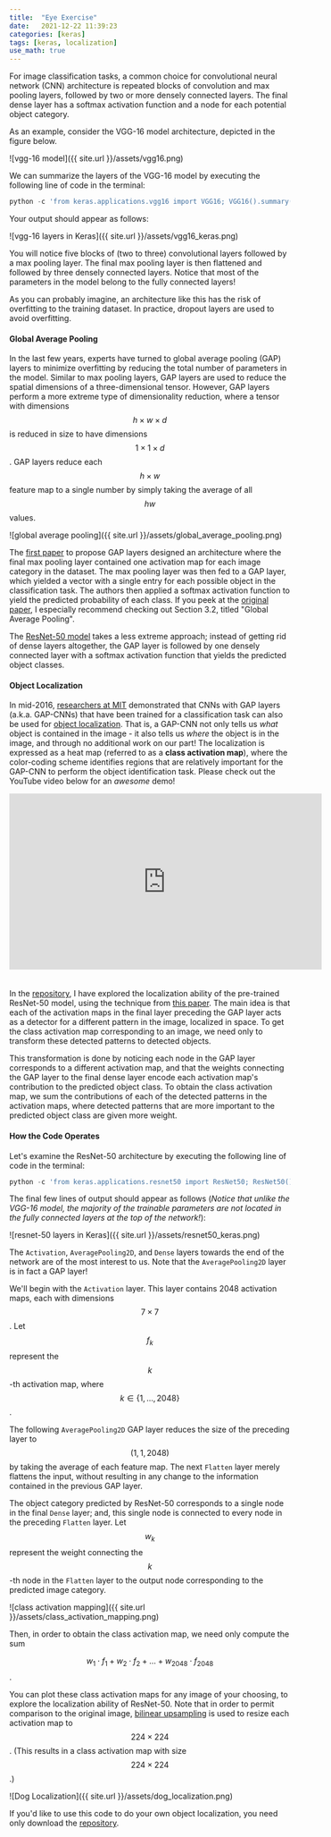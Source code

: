 ```yaml
---
title:  "Eye Exercise"
date:   2021-12-22 11:39:23
categories: [keras] 
tags: [keras, localization]
use_math: true
---
```


For image classification tasks, a common choice for convolutional neural network (CNN) architecture is repeated blocks of convolution and max pooling layers, followed by two or more densely connected layers.  The final dense layer has a softmax activation function and a node for each potential object category.  

As an example, consider the VGG-16 model architecture, depicted in the figure below.

![vgg-16 model]({{ site.url }}/assets/vgg16.png)

We can summarize the layers of the VGG-16 model by executing the following line of code in the terminal:

```	python
python -c 'from keras.applications.vgg16 import VGG16; VGG16().summary()'
```

Your output should appear as follows:

![vgg-16 layers in Keras]({{ site.url }}/assets/vgg16_keras.png)

You will notice five blocks of (two to three) convolutional layers followed by a max pooling layer.  The final max pooling layer is then flattened and followed by three densely connected layers.  Notice that most of the parameters in the model belong to the fully connected layers!

As you can probably imagine, an architecture like this has the risk of overfitting to the training dataset.  In practice, dropout layers are used to avoid overfitting.

#### Global Average Pooling

In the last few years, experts have turned to global average pooling (GAP) layers to minimize overfitting by reducing the total number of parameters in the model.  Similar to max pooling layers, GAP layers are used to reduce the spatial dimensions of a three-dimensional tensor.  However, GAP layers perform a more extreme type of dimensionality reduction, where a tensor with dimensions $$h \times w \times d$$ is reduced in size to have dimensions $$1 \times 1 \times d$$.  GAP layers reduce each $$h \times w$$ feature map to a single number by simply taking the average of all $$hw$$ values.

![global average pooling]({{ site.url }}/assets/global_average_pooling.png)

The [first paper](https://arxiv.org/pdf/1312.4400.pdf) to propose GAP layers designed an architecture where the final max pooling layer contained one activation map for each image category in the dataset.  The max pooling layer was then fed to a GAP layer, which yielded a vector with a single entry for each possible object in the classification task.  The authors then applied a softmax activation function to yield the predicted probability of each class.  If you peek at the [original paper](https://arxiv.org/pdf/1312.4400.pdf), I especially recommend checking out Section 3.2, titled "Global Average Pooling".

The [ResNet-50 model](http://ethereon.github.io/netscope/#/gist/db945b393d40bfa26006) takes a less extreme approach; instead of getting rid of dense layers altogether, the GAP layer is followed by one densely connected layer with a softmax activation function that yields the predicted object classes.  

#### Object Localization

In mid-2016, [researchers at MIT](http://cnnlocalization.csail.mit.edu/Zhou_Learning_Deep_Features_CVPR_2016_paper.pdf) demonstrated that CNNs with GAP layers (a.k.a. GAP-CNNs) that have been trained for a classification task can also be used for [object localization](https://www.youtube.com/watch?v=fZvOy0VXWAI).  That is, a GAP-CNN not only tells us *what* object is contained in the image - it also tells us *where* the object is in the image, and through no additional work on our part!  The localization is expressed as a heat map (referred to as a __class activation map__), where the color-coding scheme identifies regions that are relatively important for the GAP-CNN to perform the object identification task.  Please check out the YouTube video below for an _awesome_ demo!

<iframe width="560" height="315" style="padding:0px 0px 20px 0px;" src="https://www.youtube.com/embed/fZvOy0VXWAI?rel=0" frameborder="0" allowfullscreen></iframe>

In the [repository](https://github.com/analyticalmeanderings/ResNetCAM-keras), I have explored the localization ability of the pre-trained ResNet-50 model, using the technique from [this paper](http://cnnlocalization.csail.mit.edu/Zhou_Learning_Deep_Features_CVPR_2016_paper.pdf).  The main idea is that each of the activation maps in the final layer preceding the GAP layer acts as a detector for a different pattern in the image, localized in space.  To get the class activation map corresponding to an image, we need only to transform these detected patterns to detected objects.   


This transformation is done by noticing each node in the GAP layer corresponds to a different activation map, and that the weights connecting the GAP layer to the final dense layer encode each activation map's contribution to the predicted object class.  To obtain the class activation map, we sum the contributions of each of the detected patterns in the activation maps, where detected patterns that are more important to the predicted object class are given more weight.  

#### How the Code Operates

Let's examine the ResNet-50 architecture by executing the following line of code in the terminal:

```	python
python -c 'from keras.applications.resnet50 import ResNet50; ResNet50().summary()'
```

The final few lines of output should appear as follows (_Notice that unlike the VGG-16 model, the majority of the trainable parameters are not located in the fully connected layers at the top of the network!_):

![resnet-50 layers in Keras]({{ site.url }}/assets/resnet50_keras.png)

The `Activation`, `AveragePooling2D`, and `Dense` layers towards the end of the network are of the most interest to us.  Note that the `AveragePooling2D` layer is in fact a GAP layer!

We'll begin with the `Activation` layer.  This layer contains 2048 activation maps, each with dimensions $$7\times7$$.  Let $$f_k$$ represent the $$k$$-th activation map, where $$k \in \{1, \ldots, 2048\}$$.  

The following `AveragePooling2D` GAP layer reduces the size of the preceding layer to $$(1,1,2048)$$ by taking the average of each feature map.  The next `Flatten` layer merely flattens the input, without resulting in any change to the information contained in the previous GAP layer.

The object category predicted by ResNet-50 corresponds to a single node in the final `Dense` layer; and, this single node is connected to every node in the preceding `Flatten` layer.  Let $$w_k$$ represent the weight connecting the $$k$$-th node in the `Flatten` layer to the output node corresponding to the predicted image category.  

![class activation mapping]({{ site.url }}/assets/class_activation_mapping.png)

Then, in order to obtain the class activation map, we need only compute the sum

$$w_1 \cdot f_1 + w_2 \cdot f_2 + \ldots + w_{2048} \cdot f_{2048}$$.

You can plot these class activation maps for any image of your choosing, to explore the localization ability of ResNet-50.  Note that in order to permit comparison to the original image, [bilinear upsampling](https://docs.scipy.org/doc/scipy-0.18.1/reference/generated/scipy.ndimage.zoom.html#scipy.ndimage.zoom) is used to resize each activation map to $$224 \times 224$$.  (This results in a class activation map with size $$224 \times 224$$.)

![Dog Localization]({{ site.url }}/assets/dog_localization.png)

If you'd like to use this code to do your own object localization, you need only download the [repository](https://github.com/analyticalmeanderings/ResNetCAM-keras).